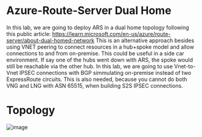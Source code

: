 # Azure-Route-Server Dual Home
In this lab, we are going to deploy ARS in a dual home topology following this public article: https://learn.microsoft.com/en-us/azure/route-server/about-dual-homed-network
This is an alternative approach besides using VNET peering to connect resources in a hub+spoke model and allow connections to and from on-premise. This could be useful in a side car environment. If say one of the hubs went down with ARS, the spoke would still be reachable via the other hub. In this lab, we are going to use Vnet-to-Vnet IPSEC connections with BGP simmulating on-premise instead of two ExpressRoute circuits. This is also needed, because you cannot do both VNG and LNG with ASN 65515, when building S2S IPSEC connections. 

# Topology

![image](https://user-images.githubusercontent.com/55964102/193950333-6de95954-4e3e-471e-aa4c-e61efdd33b9c.png)

